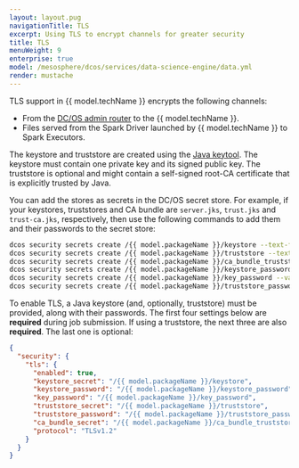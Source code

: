 ```yaml
---
layout: layout.pug
navigationTitle: TLS
excerpt: Using TLS to encrypt channels for greater security
title: TLS
menuWeight: 9
enterprise: true
model: /mesosphere/dcos/services/data-science-engine/data.yml
render: mustache
---
```


TLS support in {{ model.techName }} encrypts the following channels:

* From the [DC/OS admin router][11] to the {{ model.techName }}.
* Files served from the Spark Driver launched by {{ model.techName }} to Spark Executors.

The keystore and truststore are created using the [Java keytool][12]. The keystore must contain one private key and its signed public key. The truststore is optional and might contain a self-signed root-CA certificate that is explicitly trusted by Java.

You can add the stores as secrets in the DC/OS secret store. For example, if your keystores, truststores and CA bundle are `server.jks`, `trust.jks` and `trust-ca.jks`, respectively, then use the following commands to add them and their passwords to the secret store:

```bash
dcos security secrets create /{{ model.packageName }}/keystore --text-file server.jks
dcos security secrets create /{{ model.packageName }}/truststore --text-file trust.jks
dcos security secrets create /{{ model.packageName }}/ca_bundle_truststore --text-file trust-ca.jks
dcos security secrets create /{{ model.packageName }}/keystore_password --value changeit
dcos security secrets create /{{ model.packageName }}/key_password --value changeit
dcos security secrets create /{{ model.packageName }}/truststore_password --value changeit
```

To enable TLS, a Java keystore (and, optionally, truststore) must be provided, along with their passwords. The first four settings below are **required** during job submission. If using a truststore, the next three are also **required**. The last one is optional:

```json
{
  "security": {
    "tls": {
      "enabled": true,
      "keystore_secret": "/{{ model.packageName }}/keystore",
      "keystore_password": "/{{ model.packageName }}/keystore_password",
      "key_password": "/{{ model.packageName }}/key_password",
      "truststore_secret": "/{{ model.packageName }}/truststore",
      "truststore_password": "/{{ model.packageName }}/truststore_password",
      "ca_bundle_secret": "/{{ model.packageName }}/ca_bundle_truststore",
      "protocol": "TLSv1.2"
    }
  }
}
```

[11]: https://docs.d2iq.com/latest/overview/architecture/components/
[12]: http://docs.oracle.com/javase/8/docs/technotes/tools/unix/keytool.html
